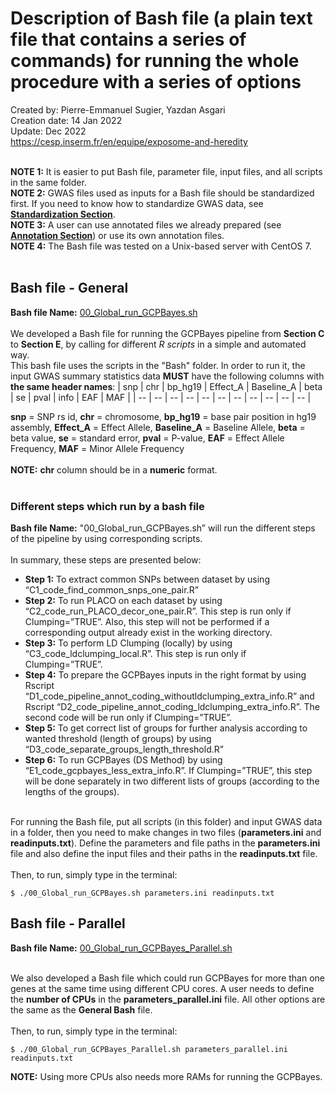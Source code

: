 # Description of Bash file (a plain text file that contains a series of commands) for running the whole procedure with a series of options
Created by: Pierre-Emmanuel Sugier, Yazdan Asgari<br>
Creation date: 14 Jan 2022<br>
Update: Dec 2022<br>
https://cesp.inserm.fr/en/equipe/exposome-and-heredity
<br>
<br>

**NOTE 1:** It is easier to put Bash file, parameter file, input files, and all scripts in the same folder. 
<br>
**NOTE 2:** GWAS files used as inputs for a Bash file should be standardized first. If you need to know how to standardize GWAS data, see [**Standardization Section**](2).
<br>
**NOTE 3:** A user can use annotated files we already prepared (see [**Annotation Section**](2)) or use its own annotation files.
<br>
**NOTE 4:** The Bash file was tested on a Unix-based server with CentOS 7.
<br>
<br>

## Bash file - General
**Bash file Name:** [00_Global_run_GCPBayes.sh](../0_Codes/Bash)
<br><br>
We developed a Bash file for running the GCPBayes pipeline from **Section C** to **Section E**, by calling for different *R scripts* in a simple and automated way. 
<br>
This bash file uses the scripts in the "Bash" folder. In order to run it, the input GWAS summary statistics data **MUST** have the following columns with **the same header names**:
| snp	| chr	| bp_hg19	| Effect_A | Baseline_A | beta | se | pval | info | EAF | MAF |
| -- | -- | -- | -- | -- | -- | -- | -- | -- | -- | -- |

**snp** = SNP rs id, **chr** = chromosome, **bp_hg19** = base pair position in hg19 assembly, **Effect_A** = Effect Allele, **Baseline_A** = Baseline Allele, **beta** = beta value, **se** = standard error, **pval** = P-value, **EAF** = Effect Allele Frequency, **MAF** = Minor Allele Frequency
<br><br>
**NOTE:** **chr** column should be in a **numeric** format.
<br><br>

### Different steps which run by a bash file
**Bash file Name:** "00_Global_run_GCPBayes.sh” will run the different steps of the pipeline by using corresponding scripts. 
<br><br>
In summary, these steps are presented below:
- **Step 1:** To extract common SNPs between dataset by using “C1_code_find_common_snps_one_pair.R”
- **Step 2:** To run PLACO on each dataset by using “C2_code_run_PLACO_decor_one_pair.R”. This step is run only if Clumping=”TRUE”. Also, this step will not be performed if a corresponding output already exist in the working directory.
- **Step 3:** To perform LD Clumping (locally) by using “C3_code_ldclumping_local.R”. This step is run only if Clumping=”TRUE”.
- **Step 4:** To prepare the GCPBayes inputs in the right format by using Rscript “D1_code_pipeline_annot_coding_withoutldclumping_extra_info.R” and Rscript “D2_code_pipeline_annot_coding_ldclumping_extra_info.R”. The second code will be run only if Clumping=”TRUE”.
- **Step 5:** To get correct list of groups for further analysis according to wanted threshold (length of groups) by using “D3_code_separate_groups_length_threshold.R”
- **Step 6:** To run GCPBayes (DS Method) by using “E1_code_gcpbayes_less_extra_info.R”. If Clumping=”TRUE”, this step will be done separately in two different lists of groups (according to the lengths of the groups).
<br><br>

For running the Bash file, put all scripts (in this folder) and input GWAS data in a folder, then you need to make changes in two files (**parameters.ini** and **readinputs.txt**). Define the parameters and file paths in the **parameters.ini** file and also define the input files and their paths in the **readinputs.txt** file.
<br><br>
Then, to run, simply type in the terminal:
~~~
$ ./00_Global_run_GCPBayes.sh parameters.ini readinputs.txt
~~~

## Bash file - Parallel
**Bash file Name:** [00_Global_run_GCPBayes_Parallel.sh](../0_Codes/Bash_Parallel)
<br><br>

We also developed a Bash file which could run GCPBayes for more than one genes at the same time using different CPU cores. A user needs to define the **number of CPUs** in the **parameters_parallel.ini** file. All other options are the same as the **General Bash** file.
<br><br>
Then, to run, simply type in the terminal:
~~~
$ ./00_Global_run_GCPBayes_Parallel.sh parameters_parallel.ini readinputs.txt
~~~

**NOTE:** Using more CPUs also needs more RAMs for running the GCPBayes.

